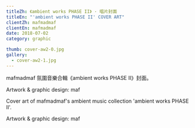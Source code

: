 ```yaml
---
titleZh: 《ambient works PHASE II》 · 唱片封面
titleEn: "'ambient works PHASE II' COVER ART"
clientZh: mafmadmaf
clientEn: mafmadmaf
date: 2018-07-02
category: graphic

thumb: cover-aw2-0.jpg
gallery:
  - cover-aw2-1.jpg
---
```


mafmadmaf 氛圍音樂合輯《ambient works PHASE II》封面。

Artwork & graphic design: maf

<!-- lang -->

Cover art of mafmadmaf's ambient music collection 'ambient works PHASE II'.

Artwork & graphic design: maf
